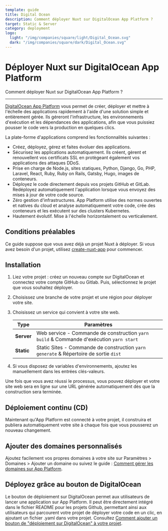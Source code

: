 ```yaml
---
template: guide
title: Digital Ocean
description: Comment déployer Nuxt sur DigitalOcean App Platform ?
target: Static & Server
category: deployment
logo:
  light: "/img/companies/square/light/Digital_Ocean.svg"
  dark: "/img/companies/square/dark/Digital_Ocean.svg"
---
```

# Déployer Nuxt sur DigitalOcean App Platform

Comment déployer Nuxt sur DigitalOcean App Platform ?

---

[DigitalOcean App Platform](https://www.digitalocean.com/products/app-platform/) vous permet de créer, déployer et mettre à l'échelle des applications rapidement à l'aide d'une solution simple et entièrement gérée. Ils géreront l'infrastructure, les environnements d'exécution et les dépendances des applications, afin que vous puissiez pousser le code vers la production en quelques clics.

La plate-forme d'applications comprend les fonctionnalités suivantes :

- Créez, déployez, gérez et faites évoluer des applications.
- Sécurisez les applications automatiquement. Ils créent, gèrent et renouvellent vos certificats SSL en protègeant également vos applications des attaques DDoS.
- Prise en charge de Node.js, sites statiques, Python, Django, Go, PHP, Laravel, React, Ruby, Ruby on Rails, Gatsby, Hugo, images de conteneurs.
- Déployez le code directement depuis vos projets GitHub et GitLab. Redéployez automatiquement l'application lorsque vous envoyez des mises à jour de votre code source.
- Zéro gestion d'infrastructures. App Platform utilise des normes ouvertes et natives du cloud et analyse automatiquement votre code, crée des conteneurs et les exécutent sur des clusters Kubernetes.
- Hautement évolutif. Mise à l'échelle horizontalement ou verticalement.

## Conditions préalables

Ce guide suppose que vous avez déjà un projet Nuxt à déployer. Si vous avez besoin d'un projet, utilisez [create-nuxt-app](https://github.com/nuxt/create-nuxt-app) pour commencer.

## Installation

1. Liez votre projet : créez un nouveau compte sur DigitalOcean et connectez votre compte GitHub ou Gitlab. Puis, sélectionnez le projet que vous souhaitez déployer.
2. Choisissez une branche de votre projet et une région pour déployer votre site.
3. Choisissez un service qui convient à votre site web.

   | Type       | Paramètres                                                                                 |
   | ---------- | ------------------------------------------------------------------------------------------ |
   | **Server** | Web service - Commande de construction `yarn build` & Commande d'exécution `yarn start`    |
   | **Static** | Static Sites - Commande de construction `yarn generate` & Répertoire de sortie `dist`      |

4. Si vous disposez de variables d'environnements, ajoutez les manuellement dans les entrées clés-valeurs.

Une fois que vous avez réussi le processus, vous pouvez déployer et votre site web sera en ligne sur une URL générée automatiquement dès que la construction sera terminée.

## Déploiement continu (CD)

Maintenant qu'App Platform est connecté à votre projet, il construira et publiera automatiquement votre site à chaque fois que vous pousserez un nouveau changement.

## Ajouter des domaines personnalisés

Ajoutez facilement vos propres domaines à votre site sur Paramètres > Domaines > Ajouter un domaine ou suivez le guide : [Comment gérer les domaines sur App Platform](https://www.digitalocean.com/docs/app-platform/how-to/manage-domains/).

## Déployez grâce au bouton de DigitalOcean

Le bouton de déploiement sur DigitalOcean permet aux utilisateurs de lancer une application sur App Platform. Il peut être directement intégré dans le fichier README pour les projets Github, permettant ainsi aux utilisateurs qui parcourent votre projet de déployer votre code en un clic, en ajoutant un fichier .yaml dans votre projet. Consultez [Comment ajouter un bouton de "déploiement sur DigitalOcean" à votre projet](https://www.digitalocean.com/docs/app-platform/how-to/add-deploy-do-button/).

